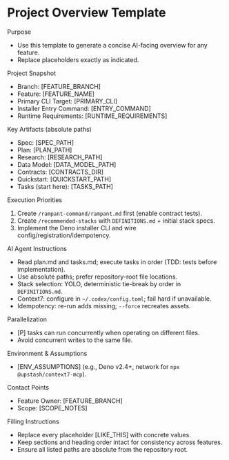 # Project Overview Template

Purpose
- Use this template to generate a concise AI-facing overview for any feature.
- Replace placeholders exactly as indicated.

Project Snapshot
- Branch: [FEATURE_BRANCH]
- Feature: [FEATURE_NAME]
- Primary CLI Target: [PRIMARY_CLI]
- Installer Entry Command: [ENTRY_COMMAND]
- Runtime Requirements: [RUNTIME_REQUIREMENTS]

Key Artifacts (absolute paths)
- Spec: [SPEC_PATH]
- Plan: [PLAN_PATH]
- Research: [RESEARCH_PATH]
- Data Model: [DATA_MODEL_PATH]
- Contracts: [CONTRACTS_DIR]
- Quickstart: [QUICKSTART_PATH]
- Tasks (start here): [TASKS_PATH]

Execution Priorities
1) Create `/rampant-command/rampant.md` first (enable contract tests).
2) Create `/recommended-stacks` with `DEFINITIONS.md` + initial stack specs.
3) Implement the Deno installer CLI and wire config/registration/idempotency.

AI Agent Instructions
- Read plan.md and tasks.md; execute tasks in order (TDD: tests before implementation).
- Use absolute paths; prefer repository-root file locations.
- Stack selection: YOLO, deterministic tie-break by order in `DEFINITIONS.md`.
- Context7: configure in `~/.codex/config.toml`; fail hard if unavailable.
- Idempotency: re-run adds missing; `--force` recreates assets.

Parallelization
- [P] tasks can run concurrently when operating on different files.
- Avoid concurrent writes to the same file.

Environment & Assumptions
- [ENV_ASSUMPTIONS] (e.g., Deno v2.4+, network for `npx @upstash/context7-mcp`).

Contact Points
- Feature Owner: [FEATURE_BRANCH]
- Scope: [SCOPE_NOTES]

Filling Instructions
- Replace every placeholder [LIKE_THIS] with concrete values.
- Keep sections and heading order intact for consistency across features.
- Ensure all listed paths are absolute from the repository root.

